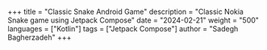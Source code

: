 +++
title = "Classic Snake Android Game"
description = "Classic Nokia Snake game using Jetpack Compose"
date = "2024-02-21"
weight = "500"
languages = ["Kotlin"]
tags = ["Jetpack Compose"]
author = "Sadegh Bagherzadeh"
+++

